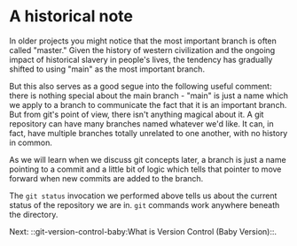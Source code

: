 # A historical note

In older projects you might notice that the most important branch is
often called "master." Given the history of western civilization and the
ongoing impact of historical slavery in people's lives, the tendency has
gradually shifted to using "main" as the most important branch.

But this also serves as a good segue into the following useful comment:
there is nothing special about the main branch - "main" is just a name
which we apply to a branch to communicate the fact that it is an
important branch. But from git's point of view, there isn't anything
magical about it. A git repository can have many branches named whatever
we'd like. It can, in fact, have multiple branches totally unrelated to
one another, with no history in common.

As we will learn when we discuss git concepts later, a branch is just a
name pointing to a commit and a little bit of logic which tells that
pointer to move forward when new commits are added to the branch.

The `git status` invocation we performed above tells us about the
current status of the repository we are in. `git` commands work anywhere
beneath the directory.


Next: ::git-version-control-baby:What is Version Control (Baby Version)::.
